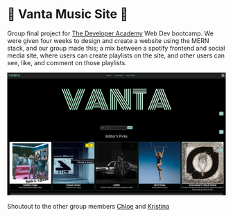 # 🎵 Vanta Music Site 🎵

Group final project for [The Developer Academy](https://thedeveloperacademy.com/) Web Dev bootcamp. We were given four weeks to design and create a website using the MERN stack, and our group made this; a mix between a spotify frontend and social media site, where users can create playlists on the site, and other users can see, like, and comment on those playlists.

![homepage screenshot](https://raw.githubusercontent.com/TaureHorn/music-site/main/vanta_homepage-screenshot.png)

Shoutout to the other group members [Chloe](https://github.com/chloemaivu) and [Kristina](https://github.com/kbugaite)

